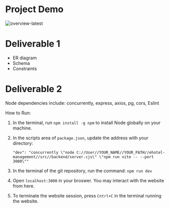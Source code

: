 # Project Demo
![overview-latest](https://github.com/choiIsabelle/ehotel-management-g14/assets/67203277/667b52e8-d855-499a-8b8d-2a2119f27ca2)


# Deliverable 1

- ER diagram
- Schema
- Constraints

# Deliverable 2

Node dependencies include: concurrently, express, axios, pg, cors, Eslint

How to Run:

1) In the terminal, run  `npm install -g npm` to install Node globally on your machine.

2) In the scripts area of `package.json`, update the address with your directory:
   
    `"dev": "concurrently \"node C://User//YOUR_NAME//YOUR_PATH//ehotel-management//src//backend/server.cjs\" \"npm run vite -- --port 3000\""`

3) In the terminal of the git repository, run the command:
   `npm run dev`

4) Open `localhost:3000` in your broswer. You may interact with the website from here.
5) To terminate the website session, press `Cntrl+C` in the terminal running the website. 
